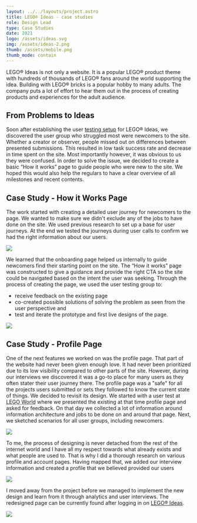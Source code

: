 ```yaml
---
layout: ../../layouts/project.astro
title: LEGO® Ideas - case studies
role: Design Lead
type: Case Studies
date: 2021
logo: /assets/ideas.svg
img: /assets/ideas-2.png
thumb: /assets/mobile.png
thumb_mode: contain
---
```


LEGO® Ideas is not only a website. It is a popular LEGO® product theme with
hundreds of thousands of LEGO® fans around the world supporting the idea.
Building with LEGO® bricks is a popular hobby to many adults. The company puts a lot of effort to hear them out in the process of creating products and
experiences for the adult audience.

## From Problems to Ideas

Soon after establishing the user [testing setup](./lego-ideas-user-testing) for LEGO® Ideas, we discovered the user group who struggled most were newcomers to the site. Whether a creator or
observer, people missed out on differences between presented submissions.
This resulted in low task success rate and decrease in time spent on the site. Most importantly however, it was obvious to us they were confused. In
order to solve the issue, we decided to create a basic “How it works” page to guide people
who were new to the site. We hoped this would also help the regulars to have a
clear overview of all milestones and recent contents.

## Case Study - How it Works Page

The work started with creating a detailed user journey for newcomers to the
page. We wanted to make sure we didn't exclude any of the jobs to
have done on the site. We used previous research to set up a base for user journeys. At the end we tested the journeys
during user calls to confirm we had the right information about our users.

![](/assets/wireframe.png)

We learned that the onboarding page helped us internally to guide newcomers find their
starting point on the site. The “How it works” page was constructed to give a
guidance and provide the right CTA so the site could be navigated based on the
intent the user was seeking. Through the process of creating the page,
we used the user testing group to:

- receive feedback on the existing page
- co-created possible solutions of solving the problem as seen from the user perspective and
- test and iterate the prototype and first live designs of the page.

![](/assets/final.png)

## Case Study - Profile Page

One of the next features we worked on was the profile page. That part of the
website had never been given enough love. It had never been prioritized due to its low visibility compared to other parts of the site. However, during our interviews we discovered it was a go-to place for many users as they often stater their user journey there. The
profile page was a "safe" for all the projects users submitted or sets they
followed to know the current state of things. We decided
to revisit its design. We started with a user test at <abbr title="a yearly event happening in Copenhagen">LEGO World</abbr> where we
presented the existing at that time profile page and asked for feedback. On that
day we collected a lot of information around information architecture and jobs
to be done on and around that page. Next, we sketched scenarios for all user groups,
including newcomers.

![](/assets/map.jpeg)

To me, the process of designing is never detached from the rest of the internet
world and I have all my respect towards what already exists and what people are
used to. That is why I did a thorough research on various profile and account
pages. Having mapped that, we added our interview information and created a
profile that we believed provided our users

![](/assets/sketch.png)

I moved away from the project before we managed to implement the new design and
learn from it through analytics and user interviews. The redesigned page can be currently found
after logging in on [LEGO® Ideas](https://ideas.lego.com/profile/ebcf1702-1383-4be5-af52-13746e004181/entries?query=&sort=top).

![](/assets/mobile.png)
